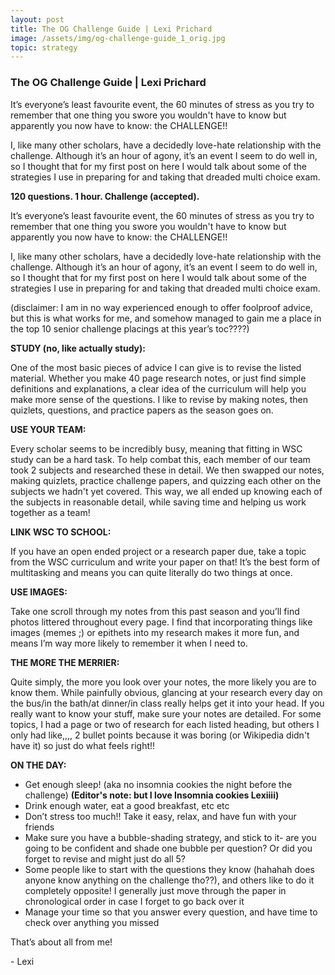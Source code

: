 ```yaml
---
layout: post
title: The OG Challenge Guide | Lexi Prichard
image: /assets/img/og-challenge-guide_1_orig.jpg
topic: strategy
---
```


### The OG Challenge Guide | Lexi Prichard

It’s everyone’s least favourite event, the 60 minutes of stress as you try to
remember that one thing you swore you wouldn't have to know but apparently you
now have to know: the CHALLENGE!!

I, like many other scholars, have a decidedly love-hate relationship with the
challenge. Although it’s an hour of agony, it’s an event I seem to do well in,
so I thought that for my first post on here I would talk about some of the
strategies I use in preparing for and taking that dreaded multi choice exam.

**120 questions. 1 hour. Challenge (accepted).**

It’s everyone’s least favourite event, the 60 minutes of stress as you try to
remember that one thing you swore you wouldn't have to know but apparently you
now have to know: the CHALLENGE!!

I, like many other scholars, have a decidedly love-hate relationship with the
challenge. Although it’s an hour of agony, it’s an event I seem to do well in,
so I thought that for my first post on here I would talk about some of the
strategies I use in preparing for and taking that dreaded multi choice exam.

(disclaimer: I am in no way experienced enough to offer foolproof advice, but
this is what works for me, and somehow managed to gain me a place in the top 10
senior challenge placings at this year’s toc????)

**STUDY (no, like actually study):**

One of the most basic pieces of advice I can give is to revise the listed
material. Whether you make 40 page research notes, or just find simple
definitions and explanations, a clear idea of the curriculum will help you make
more sense of the questions. I like to revise by making notes, then quizlets,
questions, and practice papers as the season goes on.

**USE YOUR TEAM:**

Every scholar seems to be incredibly busy, meaning that fitting in WSC study can
be a hard task. To help combat this, each member of our team took 2 subjects and
researched these in detail. We then swapped our notes, making quizlets, practice
challenge papers, and quizzing each other on the subjects we hadn't yet covered.
This way, we all ended up knowing each of the subjects in reasonable detail,
while saving time and helping us work together as a team!

**LINK WSC TO SCHOOL:**

If you have an open ended project or a research paper due, take a topic from the
WSC curriculum and write your paper on that! It’s the best form of multitasking
and means you can quite literally do two things at once.

**USE IMAGES:**

Take one scroll through my notes from this past season and you’ll find photos
littered throughout every page. I find that incorporating things like images
(memes ;) or epithets into my research makes it more fun, and means I’m way more
likely to remember it when I need to.

**THE MORE THE MERRIER:**

Quite simply, the more you look over your notes, the more likely you are to know
them. While painfully obvious, glancing at your research every day on the bus/in
the bath/at dinner/in class really helps get it into your head. If you really
want to know your stuff, make sure your notes are detailed. For some topics, I
had a page or two of research for each listed heading, but others I only had
like,,,, 2 bullet points because it was boring (or Wikipedia didn't have it) so
just do what feels right!!

**ON THE DAY:**

- Get enough sleep! (aka no insomnia cookies the night before the challenge)
  **(Editor's note: but I love Insomnia cookies Lexiiii)**
- Drink enough water, eat a good breakfast, etc etc
- Don’t stress too much!! Take it easy, relax, and have fun with your friends
- Make sure you have a bubble-shading strategy, and stick to it- are you going
  to be confident and shade one bubble per question? Or did you forget to revise
  and might just do all 5?
- Some people like to start with the questions they know (hahahah does anyone
  know anything on the challenge tho??), and others like to do it completely
  opposite! I generally just move through the paper in chronological order in
  case I forget to go back over it
- Manage your time so that you answer every question, and have time to check
  over anything you missed

That’s about all from me!

\- Lexi

<br>

